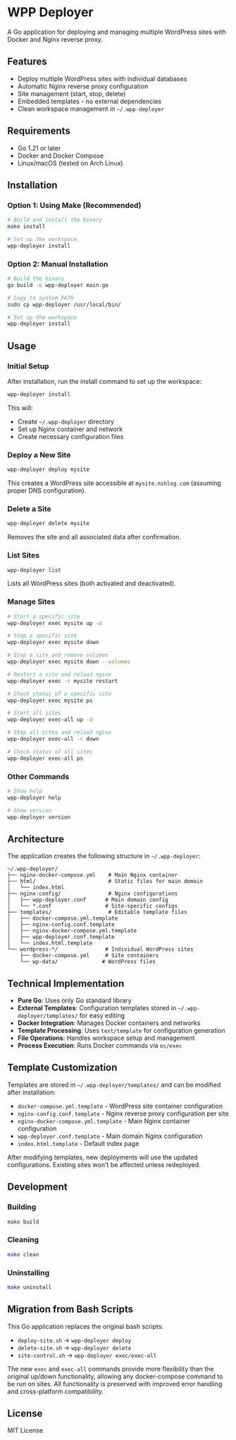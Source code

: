 # WPP Deployer

A Go application for deploying and managing multiple WordPress sites with Docker and Nginx reverse proxy.

## Features

- Deploy multiple WordPress sites with individual databases
- Automatic Nginx reverse proxy configuration
- Site management (start, stop, delete)
- Embedded templates - no external dependencies
- Clean workspace management in `~/.wpp-deployer`

## Requirements

- Go 1.21 or later
- Docker and Docker Compose
- Linux/macOS (tested on Arch Linux)

## Installation

### Option 1: Using Make (Recommended)

```bash
# Build and install the binary
make install

# Set up the workspace
wpp-deployer install
```

### Option 2: Manual Installation

```bash
# Build the binary
go build -o wpp-deployer main.go

# Copy to system PATH
sudo cp wpp-deployer /usr/local/bin/

# Set up the workspace
wpp-deployer install
```

## Usage

### Initial Setup

After installation, run the install command to set up the workspace:

```bash
wpp-deployer install
```

This will:
- Create `~/.wpp-deployer` directory
- Set up Nginx container and network
- Create necessary configuration files

### Deploy a New Site

```bash
wpp-deployer deploy mysite
```

This creates a WordPress site accessible at `mysite.nshlog.com` (assuming proper DNS configuration).

### Delete a Site

```bash
wpp-deployer delete mysite
```

Removes the site and all associated data after confirmation.

### List Sites

```bash
wpp-deployer list
```

Lists all WordPress sites (both activated and deactivated).

### Manage Sites

```bash
# Start a specific site
wpp-deployer exec mysite up -d

# Stop a specific site
wpp-deployer exec mysite down

# Stop a site and remove volumes
wpp-deployer exec mysite down --volumes

# Restart a site and reload nginx
wpp-deployer exec -r mysite restart

# Check status of a specific site
wpp-deployer exec mysite ps

# Start all sites
wpp-deployer exec-all up -d

# Stop all sites and reload nginx
wpp-deployer exec-all -r down

# Check status of all sites
wpp-deployer exec-all ps
```

### Other Commands

```bash
# Show help
wpp-deployer help

# Show version
wpp-deployer version
```

## Architecture

The application creates the following structure in `~/.wpp-deployer`:

```
~/.wpp-deployer/
├── nginx-docker-compose.yml    # Main Nginx container
├── html/                       # Static files for main domain
│   └── index.html
├── nginx-config/               # Nginx configurations
│   ├── wpp-deployer.conf      # Main domain config
│   └── *.conf                 # Site-specific configs
├── templates/                  # Editable template files
│   ├── docker-compose.yml.template
│   ├── nginx-config.conf.template
│   ├── nginx-docker-compose.yml.template
│   ├── wpp-deployer.conf.template
│   └── index.html.template
└── wordpress-*/               # Individual WordPress sites
    ├── docker-compose.yml     # Site containers
    └── wp-data/              # WordPress files
```

## Technical Implementation

- **Pure Go**: Uses only Go standard library
- **External Templates**: Configuration templates stored in `~/.wpp-deployer/templates/` for easy editing
- **Docker Integration**: Manages Docker containers and networks
- **Template Processing**: Uses `text/template` for configuration generation
- **File Operations**: Handles workspace setup and management
- **Process Execution**: Runs Docker commands via `os/exec`

## Template Customization

Templates are stored in `~/.wpp-deployer/templates/` and can be modified after installation:

- `docker-compose.yml.template` - WordPress site container configuration
- `nginx-config.conf.template` - Nginx reverse proxy configuration per site
- `nginx-docker-compose.yml.template` - Main Nginx container configuration
- `wpp-deployer.conf.template` - Main domain Nginx configuration
- `index.html.template` - Default index page

After modifying templates, new deployments will use the updated configurations. Existing sites won't be affected unless redeployed.

## Development

### Building

```bash
make build
```

### Cleaning

```bash
make clean
```

### Uninstalling

```bash
make uninstall
```

## Migration from Bash Scripts

This Go application replaces the original bash scripts:
- `deploy-site.sh` → `wpp-deployer deploy`
- `delete-site.sh` → `wpp-deployer delete`
- `site-control.sh` → `wpp-deployer exec/exec-all`

The new `exec` and `exec-all` commands provide more flexibility than the original up/down functionality, allowing any docker-compose command to be run on sites. All functionality is preserved with improved error handling and cross-platform compatibility.

## License

MIT License 